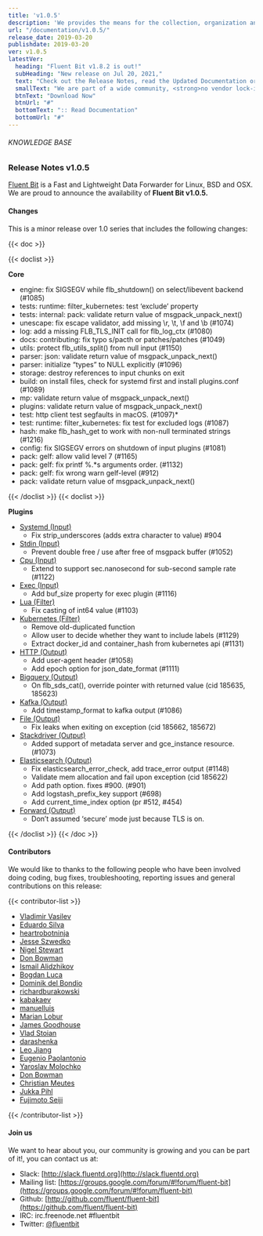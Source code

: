 ```yaml
---
title: 'v1.0.5'
description: 'We provides the means for the collection, organization and computerized retrieval of knowledgeand Lightweight Data Forwarder for Linux, BSD and OSX. We are proud to announce the availability of Fluent Bit v1.0.5.'
url: "/documentation/v1.0.5/"
release_date: 2019-03-20
publishdate: 2019-03-20
ver: v1.0.5
latestVer:
  heading: "Fluent Bit v1.8.2 is out!"
  subHeading: "New release on Jul 20, 2021,"
  text: "Check out the Release Notes, read the Updated Documentation or jump directly to the Downloads Section."
  smallText: "We are part of a wide community, <strong>no vendor lock-in.</strong>"
  btnText: "Download Now"
  btnUrl: "#"
  bottomText: ":: Read Documentation"
  bottomUrl: "#"
---
```



###### KNOWLEDGE BASE

### Release Notes v1.0.5

[Fluent Bit](https://fluentbit.io/) is a Fast and Lightweight Data Forwarder for Linux, BSD and OSX. We are proud to announce the availability of **Fluent Bit v1.0.5.**

#### Changes

This is a minor release over 1.0 series that includes the following changes:

{{< doc >}}

{{< doclist >}}

**Core**

* engine: fix SIGSEGV while flb_shutdown() on select/libevent backend (#1085)
* tests: runtime: filter_kubernetes: test ‘exclude’ property
* tests: internal: pack: validate return value of msgpack_unpack_next()
* unescape: fix escape validator, add missing \r, \t, \f and \b (#1074)
* log: add a missing FLB_TLS_INIT call for flb_log_ctx (#1080)
* docs: contributing: fix typo s/pacth or patches/patches (#1049)
* utils: protect flb_utils_split() from null input (#1150)
* parser: json: validate return value of msgpack_unpack_next()
* parser: initialize “types” to NULL explicitly (#1096)
* storage: destroy references to input chunks on exit
* build: on install files, check for systemd first and install plugins.conf (#1089)
* mp: validate return value of msgpack_unpack_next()
* plugins: validate return value of msgpack_unpack_next()
* test: http client test segfaults in macOS. (#1097)* 
* test: runtime: filter_kubernetes: fix test for excluded logs (#1087)
* hash: make flb_hash_get to work with non-null terminated strings (#1216)
* config: fix SIGSEGV errors on shutdown of input plugins (#1081)
* pack: gelf: allow valid level 7 (#1165)
* pack: gelf: fix printf %.*s arguments order. (#1132)
* pack: gelf: fix wrong warn gelf-level (#912)
* pack: validate return value of msgpack_unpack_next()

{{< /doclist >}}
{{< doclist >}}

**Plugins**
    
* [Systemd (Input)](https://docs.fluentbit.io/manual/input/systemd/)
  * Fix strip_underscores (adds extra character to value) #904
* [Stdin (Input)](https://docs.fluentbit.io/manual/input/stdin/)
  * Prevent double free / use after free of msgpack buffer (#1052)
* [Cpu (Input)](https://docs.fluentbit.io/manual/input/cpu/)
  * Extend to support sec.nanosecond for sub-second sample rate (#1122)
* [Exec (Input)](https://docs.fluentbit.io/manual/input/exec/)
  * Add buf_size property for exec plugin (#1116)
* [Lua (Filter)](https://docs.fluentbit.io/manual/filter/lua/)
  * Fix casting of int64 value (#1103)
* [Kubernetes (Filter)](https://docs.fluentbit.io/manual/filter/kubernetes/)
  * Remove old-duplicated function
  * Allow user to decide whether they want to include labels (#1129)
  * Extract docker_id and container_hash from kubernetes api (#1131)
* [HTTP (Output)](https://docs.fluentbit.io/manual/output/http/)
  * Add user-agent header (#1058)
  * Add epoch option for json_date_format (#1111)
* [Bigquery (Output)](https://docs.fluentbit.io/manual/output/bigquery/)
  * On flb_sds_cat(), override pointer with returned value (cid 185635, 185623)
* [Kafka (Output)](https://docs.fluentbit.io/manual/output/kafka/)
  * Add timestamp_format to kafka output (#1086)
* [File (Output)](https://docs.fluentbit.io/manual/output/file/)
  * Fix leaks when exiting on exception (cid 185662, 185672)
* [Stackdriver (Output)](https://docs.fluentbit.io/manual/output/stackdriver/)
  * Added support of metadata server and gce_instance resource. (#1073)
* [Elasticsearch (Output)](https://docs.fluentbit.io/manual/output/es/)
  * Fix elasticsearch_error_check, add trace_error output (#1148)
  * Validate mem allocation and fail upon exception (cid 185622)
  * Add path option. fixes #900\. (#901)
  * Add logstash_prefix_key support (#698)
  * Add current_time_index option (pr #512, #454)
* [Forward (Output)](https://docs.fluentbit.io/manual/output/forward/)
  * Don’t assumed ‘secure’ mode just because TLS is on.

{{< /doclist >}}
{{< /doc >}}

#### Contributors

We would like to thanks to the following people who have been involved doing coding, bug fixes, troubleshooting, reporting issues and general contributions on this release:

{{< contributor-list >}}

* [Vladimir Vasilev](https://github.com/vlvasilev)
* [Eduardo Silva](https://github.com/edsiper)
* [heartrobotninja](https://github.com/heartrobotninja)
* [Jesse Szwedko](https://github.com/jszwedko)
* [Nigel Stewart](https://github.com/nigels-com)
* [Don Bowman](https://github.com/donbowman)
* [Ismail Alidzhikov](https://github.com/ialidzhikov)
* [Bogdan Luca](https://github.com/lbogdan)
* [Dominik del Bondio](https://github.com/ddelbondio)
* [richardburakowski](https://github.com/richardburakowski)
* [kabakaev](https://github.com/kabakaev)
* [manuelluis](https://github.com/manuelluis)
* [Marian Lobur](https://github.com/loburm)
* [James Goodhouse](https://github.com/jamesgoodhouse)
* [Vlad Stoian](https://github.com/vlad-stoian)
* [darashenka](https://github.com/darashenka)
* [Leo Jiang](https://github.com/jiangfengbing)
* [Eugenio Paolantonio](https://github.com/kabakaev)
* [Yaroslav Molochko](https://github.com/onorua)
* [Don Bowman](https://github.com/donbowman)
* [Christian Meutes](https://github.com/jesk78)
* [Jukka Pihl](https://github.com/bluebike)
* [Fujimoto Seiji](https://github.com/fujimotos)

{{< /contributor-list >}}

#### Join us

We want to hear about you, our community is growing and you can be part of it!, you can contact us at:

* Slack: [http://slack.fluentd.org](http://slack.fluentd.org)
* Mailing list: [https://groups.google.com/forum/#!forum/fluent-bit](https://groups.google.com/forum/#!forum/fluent-bit)
* Github: [http://github.com/fluent/fluent-bit](https://github.com/fluent/fluent-bit)
* IRC: irc.freenode.net #fluentbit
* Twitter: [@fluentbit](https://twitter.com/fluentbit)